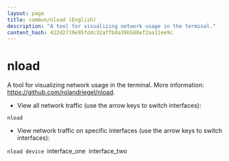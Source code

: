 ```yaml
---
layout: page
title: common/nload (English)
description: "A tool for visualizing network usage in the terminal."
content_hash: 422d2719e95fddc32affb4a39b580ef2aa11ee9c
---
```

# nload

A tool for visualizing network usage in the terminal.
More information: <https://github.com/rolandriegel/nload>.

- View all network traffic (use the arrow keys to switch interfaces):

`nload`

- View network traffic on specific interfaces (use the arrow keys to switch interfaces):

`nload device `<span class="tldr-var badge badge-pill bg-dark-lm bg-white-dm text-white-lm text-dark-dm font-weight-bold">interface_one</span>` `<span class="tldr-var badge badge-pill bg-dark-lm bg-white-dm text-white-lm text-dark-dm font-weight-bold">interface_two</span>
